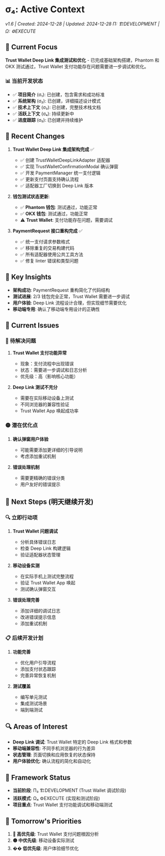 # σ₄: Active Context

_v1.6 | Created: 2024-12-28 | Updated: 2024-12-28_
_Π: 🏗️DEVELOPMENT | Ω: ⚙️EXECUTE_

## 🔮 Current Focus

**Trust Wallet Deep Link 集成测试和优化** - 已完成基础架构搭建，Phantom 和 OKX 测试通过，Trust Wallet 支付功能存在问题需要进一步调试和优化。

### 📊 当前开发状态

- ✅ **项目简介** (σ₁): 已创建，包含需求和成功标准
- ✅ **系统架构** (σ₂): 已创建，详细描述设计模式
- ✅ **技术上下文** (σ₃): 已创建，完整技术栈文档
- ✅ **活跃上下文** (σ₄): 持续更新中
- ✅ **进度跟踪** (σ₅): 已创建并持续维护

## 🔄 Recent Changes

1. **Trust Wallet Deep Link 集成架构完成** ✅

   - ✅ 创建 TrustWalletDeepLinkAdapter 适配器
   - ✅ 实现 TrustWalletConfirmationModal 确认弹窗
   - ✅ 开发 PaymentManager 统一支付逻辑
   - ✅ 更新支付页面支持确认流程
   - ✅ 适配器工厂切换到 Deep Link 版本

2. **钱包测试状态更新**:

   - ✅ **Phantom 钱包**: 测试通过，功能正常
   - ✅ **OKX 钱包**: 测试通过，功能正常
   - ⚠️ **Trust Wallet**: 支付功能存在问题，需要调试

3. **PaymentRequest 接口重构完成** ✅
   - ✅ 统一支付请求参数格式
   - ✅ 移除重复的交易构建代码
   - ✅ 所有适配器使用公共工具方法
   - ✅ 修复 linter 错误和类型问题

## 🎯 Key Insights

- **架构成功**: PaymentRequest 重构简化了代码结构
- **测试进展**: 2/3 钱包完全正常，Trust Wallet 需要进一步调试
- **用户体验**: Deep Link 流程设计合理，但实现细节需要优化
- **移动端专用**: 确认了移动端专用设计的正确性

## 🚨 Current Issues

### 🔴 待解决问题

1. **Trust Wallet 支付功能异常**

   - 现象：支付流程中出现错误
   - 状态：需要进一步调试和日志分析
   - 优先级：高（影响核心功能）

2. **Deep Link 测试不充分**
   - 需要在实际移动设备上测试
   - 不同浏览器的兼容性验证
   - Trust Wallet App 唤起成功率

### 🟡 潜在优化点

1. **确认弹窗用户体验**

   - 可能需要添加更详细的引导说明
   - 考虑添加重试机制

2. **错误处理机制**
   - 需要更精确的错误分类
   - 用户友好的错误提示

## 🏁 Next Steps (明天继续开发)

### 🔍 立即行动项

1. **Trust Wallet 问题调试**

   - 分析具体错误日志
   - 检查 Deep Link 构建逻辑
   - 验证适配器状态管理

2. **移动设备实测**

   - 在实际手机上测试完整流程
   - 验证 Trust Wallet App 唤起
   - 测试确认弹窗交互

3. **错误处理完善**
   - 添加详细的调试日志
   - 改进错误提示信息
   - 添加重试机制

### 📋 后续开发计划

1. **功能完善**

   - 优化用户引导流程
   - 添加支付状态跟踪
   - 完善异常恢复机制

2. **测试覆盖**
   - 编写单元测试
   - 集成测试场景
   - 端到端测试

## 🔍 Areas of Interest

- **Deep Link 调试**: Trust Wallet 特定的 Deep Link 格式和参数
- **移动端兼容性**: 不同手机浏览器的行为差异
- **状态管理**: 页面切换和应用恢复的状态保持
- **用户体验优化**: 确认流程的简化和自动化

## 📝 Framework Status

- **当前阶段**: Π₃ 🏗️DEVELOPMENT (Trust Wallet 调试阶段)
- **活跃模式**: Ω₄ ⚙️EXECUTE (实现和测试阶段)
- **项目重点**: Trust Wallet 支付功能调试和移动端测试

## 🎯 Tomorrow's Priorities

1. **🔴 高优先级**: Trust Wallet 支付问题根因分析
2. **🟡 中优先级**: 移动设备实际测试
3. **�� 低优先级**: 用户体验细节优化
